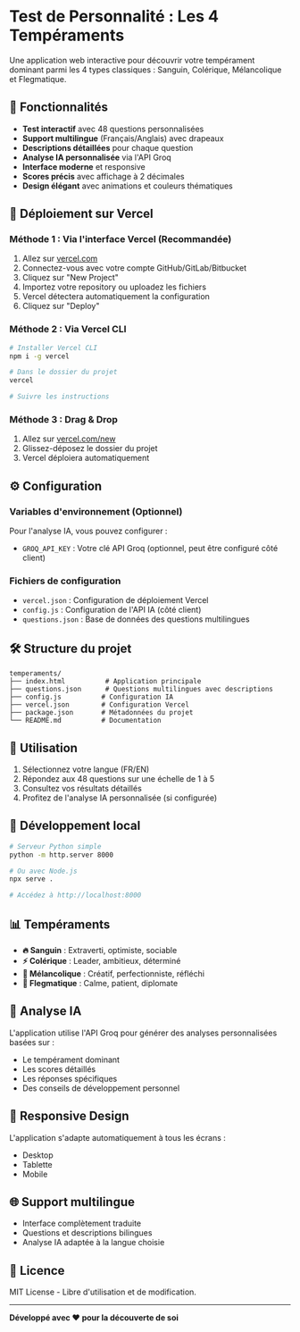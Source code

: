 # Test de Personnalité : Les 4 Tempéraments

Une application web interactive pour découvrir votre tempérament dominant parmi les 4 types classiques : Sanguin, Colérique, Mélancolique et Flegmatique.

## 🌟 Fonctionnalités

- **Test interactif** avec 48 questions personnalisées
- **Support multilingue** (Français/Anglais) avec drapeaux
- **Descriptions détaillées** pour chaque question
- **Analyse IA personnalisée** via l'API Groq
- **Interface moderne** et responsive
- **Scores précis** avec affichage à 2 décimales
- **Design élégant** avec animations et couleurs thématiques

## 🚀 Déploiement sur Vercel

### Méthode 1 : Via l'interface Vercel (Recommandée)

1. Allez sur [vercel.com](https://vercel.com)
2. Connectez-vous avec votre compte GitHub/GitLab/Bitbucket
3. Cliquez sur "New Project"
4. Importez votre repository ou uploadez les fichiers
5. Vercel détectera automatiquement la configuration
6. Cliquez sur "Deploy"

### Méthode 2 : Via Vercel CLI

```bash
# Installer Vercel CLI
npm i -g vercel

# Dans le dossier du projet
vercel

# Suivre les instructions
```

### Méthode 3 : Drag & Drop

1. Allez sur [vercel.com/new](https://vercel.com/new)
2. Glissez-déposez le dossier du projet
3. Vercel déploiera automatiquement

## ⚙️ Configuration

### Variables d'environnement (Optionnel)

Pour l'analyse IA, vous pouvez configurer :

- `GROQ_API_KEY` : Votre clé API Groq (optionnel, peut être configuré côté client)

### Fichiers de configuration

- `vercel.json` : Configuration de déploiement Vercel
- `config.js` : Configuration de l'API IA (côté client)
- `questions.json` : Base de données des questions multilingues

## 🛠️ Structure du projet

```
temperaments/
├── index.html          # Application principale
├── questions.json      # Questions multilingues avec descriptions
├── config.js          # Configuration IA
├── vercel.json        # Configuration Vercel
├── package.json       # Métadonnées du projet
└── README.md          # Documentation
```

## 🎯 Utilisation

1. Sélectionnez votre langue (FR/EN)
2. Répondez aux 48 questions sur une échelle de 1 à 5
3. Consultez vos résultats détaillés
4. Profitez de l'analyse IA personnalisée (si configurée)

## 🔧 Développement local

```bash
# Serveur Python simple
python -m http.server 8000

# Ou avec Node.js
npx serve .

# Accédez à http://localhost:8000
```

## 📊 Tempéraments

- **🔥 Sanguin** : Extraverti, optimiste, sociable
- **⚡ Colérique** : Leader, ambitieux, déterminé  
- **🎨 Mélancolique** : Créatif, perfectionniste, réfléchi
- **🌊 Flegmatique** : Calme, patient, diplomate

## 🤖 Analyse IA

L'application utilise l'API Groq pour générer des analyses personnalisées basées sur :
- Le tempérament dominant
- Les scores détaillés
- Les réponses spécifiques
- Des conseils de développement personnel

## 📱 Responsive Design

L'application s'adapte automatiquement à tous les écrans :
- Desktop
- Tablette  
- Mobile

## 🌐 Support multilingue

- Interface complètement traduite
- Questions et descriptions bilingues
- Analyse IA adaptée à la langue choisie

## 📄 Licence

MIT License - Libre d'utilisation et de modification.

---

**Développé avec ❤️ pour la découverte de soi**